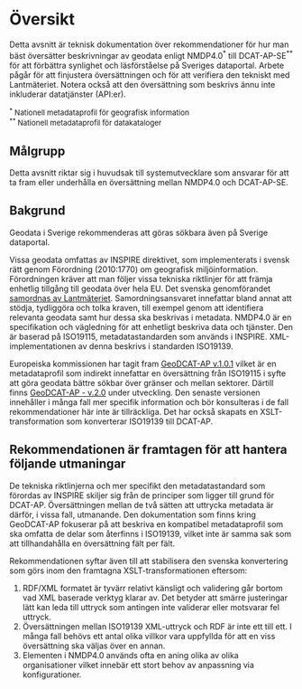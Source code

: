 # Översikt



Detta avsnitt är teknisk dokumentation över rekommendationer för hur man bäst översätter beskrivningar av geodata enligt NMDP4.0<sup>&ast;</sup> till DCAT-AP-SE<sup>&ast;&ast;</sup> för att förbättra synlighet och läsförståelse på Sveriges dataportal. Arbete pågår för att finjustera översättningen och för att verifiera den tekniskt med Lantmäteriet. Notera också att den översättning som beskrivs ännu inte inkluderar datatjänster (API:er).

<font size="2">
<sup>&ast;</sup> Nationell metadataprofil för geografisk information<br>
<sup>&ast;&ast;</sup> Nationell metadataprofil för datakataloger
</font>

## Målgrupp
Detta avsnitt riktar sig i huvudsak till systemutvecklare som ansvarar för att ta fram eller underhålla en översättning mellan NMDP4.0 och DCAT-AP-SE.

## Bakgrund
Geodata i Sverige rekommenderas att göras sökbara även på Sverige dataportal.

Vissa geodata omfattas av INSPIRE direktivet, som implementerats i svensk rätt genom Förordning (2010:1770) om geografisk miljöinformation. Förordningen kräver att man följer vissa tekniska riktlinjer för att främja enhetlig tillgång till geodata över hela EU. Det svenska genomförandet [samordnas av Lantmäteriet](https://www.lantmateriet.se/sv/Om-Lantmateriet/Om-oss/Vart-samordningsansvar/samordning-av-inspire/). Samordningsansvaret innefattar bland annat att stödja, tydliggöra och tolka kraven, till exempel genom att identifiera relevanta geodata samt hur dessa ska beskrivas i metadata. NMDP4.0 är en specifikation och vägledning för att enhetligt beskriva data och tjänster. Den är baserad på ISO19115, metadatastandarden som används i INSPIRE. XML-implementationen av denna beskrivs i standarden ISO19139.

Europeiska kommissionen har tagit fram [GeoDCAT-AP v.1.0.1](https://joinup.ec.europa.eu/release/geodcat-ap/101) vilket är en metadataprofil som indirekt innefattar en översättning från ISO19115 i syfte att göra geodata bättre sökbar över gränser och mellan sektorer. Därtill finns [GeoDCAT-AP - v.2.0](https://semiceu.github.io/GeoDCAT-AP/drafts/latest/) under utveckling. Den senaste versionen innehåller i många fall mer specifik information och bör konsulteras i de fall rekommendationer här inte är tillräckliga. Det har också skapats en XSLT-transformation som konverterar ISO19139 till DCAT-AP.

## Rekommendationen är framtagen för att hantera följande utmaningar

De tekniska riktlinjerna och mer specifikt den metadatastandard som förordas av INSPIRE skiljer sig från de principer som ligger till grund för DCAT-AP. Översättningen mellan de två sätten att uttrycka metadata är därför, i vissa fall, utmanande. Den dokumentation som finns kring GeoDCAT-AP fokuserar på att beskriva en kompatibel metadataprofil som ska omfatta de delar som återfinns i ISO19139, vilket inte är samma sak som att tillhandahålla en översättning fält per fält.

Rekommendationen syftar även till att stabilisera den svenska konvertering som görs inom den framtagna XSLT-transformationen eftersom:

1. RDF/XML formatet är tyvärr relativt känsligt och validering går bortom vad XML baserade verktyg klarar av. Det betyder att smärre justeringar lätt kan leda till uttryck som antingen inte validerar eller motsvarar fel uttryck.
2. Översättningen mellan ISO19139 XML-uttryck och RDF är inte ett till ett. I många fall behövs ett antal olika villkor vara uppfyllda för att en viss översättning ska väljas över en annan.
3. Elementen i NMDP4.0 används ofta en aning olika av olika organisationer vilket innebär ett stort behov av anpassning via konfigurationer.
